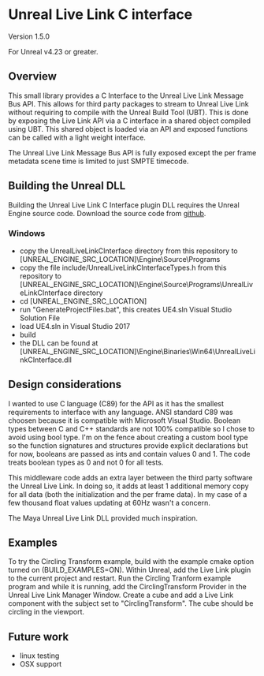 # Unreal Live Link C interface
Version 1.5.0

For Unreal v4.23 or greater.

## Overview

This small library provides a C Interface to the Unreal Live Link Message Bus API.   This allows for third party packages to stream to Unreal Live Link without requiring to compile with the Unreal Build Tool (UBT).   This is done by exposing the Live Link API via a C interface in a shared object compiled using UBT.    This shared object is loaded via an API and exposed functions can be called with a light weight interface.

The Unreal Live Link Message Bus API is fully exposed except the per frame metadata scene time is limited to just SMPTE timecode.  

## Building the Unreal DLL

Building the Unreal Live Link C Interface plugin DLL requires the Unreal Engine source code.   Download the source code from [github](https://github.com/EpicGames/UnrealEngine).

### Windows

 * copy the UnrealLiveLinkCInterface directory from this repository to [UNREAL_ENGINE_SRC_LOCATION]\Engine\Source\Programs
 * copy the file include/UnrealLiveLinkCInterfaceTypes.h from this repository to [UNREAL_ENGINE_SRC_LOCATION]\Engine\Source\Programs\UnrealLiveLinkCInterface directory
 * cd [UNREAL_ENGINE_SRC_LOCATION]
 * run "GenerateProjectFiles.bat", this creates UE4.sln Visual Studio Solution File
 * load UE4.sln in Visual Studio 2017
 * build
 * the DLL can be found at [UNREAL_ENGINE_SRC_LOCATION]\Engine\Binaries\Win64\UnrealLiveLinkCInterface.dll

## Design considerations

I wanted to use C language (C89) for the API as it has the smallest requirements to interface with any language.   ANSI standard C89 was choosen because it is compatible with Microsoft Visual Studio.   Boolean types between C and C++ standards are not 100% compatible so I chose to avoid using bool type.   I'm on the fence about creating a custom bool type so the function signatures and structures provide explicit declarations but for now, booleans are passed as ints and contain values 0 and 1.   The code treats boolean types as 0 and not 0 for all tests.

This middleware code adds an extra layer between the third party software the Unreal Live Link.   In doing so, it adds at least 1 additional memory copy for all data (both the initialization and the per frame data).   In my case of a few thousand float values updating at 60Hz wasn't a concern.

The Maya Unreal Live Link DLL provided much inspiration.

## Examples

To try the Circling Transform example, build with the example cmake option turned on (BUILD_EXAMPLES=ON).  Within Unreal, add the Live Link plugin to the current project and restart.   Run the Circling Tranform example program and while it is running, add the CirclingTransform Provider in the Unreal Live Link Manager Window.  Create a cube and add a Live Link component with the subject set to "CirclingTransform".   The cube should be circling in the viewport.

## Future work

 * linux testing
 * OSX support
